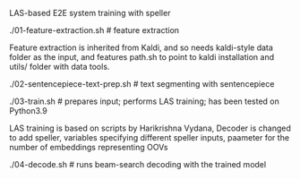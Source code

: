 LAS-based E2E system training with speller

./01-feature-extraction.sh # feature extraction

Feature extraction is inherited from Kaldi, and so needs kaldi-style data folder as the input, and features path.sh to point to kaldi installation and utils/ folder with data tools.

./02-sentencepiece-text-prep.sh # text segmenting with sentencepiece

./03-train.sh # prepares input; performs LAS training; has been tested on Python3.9

LAS training is based on scripts by Harikrishna Vydana, Decoder is changed to add speller, variables specifying different speller inputs, paameter for the number of embeddings representing OOVs

./04-decode.sh # runs beam-search decoding with the trained model
